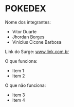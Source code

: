 # POKEDEX

Nome dos integrantes: 
- Vitor Duarte
- Jhordan Borges
- Vinicius Cicone Barbosa

Link do Surge: www.link.com.br

O que funciona:
- Item 1
- Item 2

O que não funciona: 
- Item 3
- Item 4
